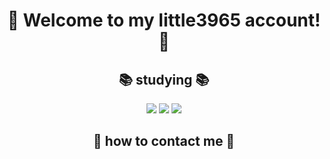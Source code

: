 ### <h1 align="center">🌱 Welcome to my little3965 account! 🌱</h1>




<h2 align="center">📚 studying 📚</h2>
<p align="center">
<img src="https://img.shields.io/badge/GitHub-191A1B?style=flat-square&logo=GitHub&logoColor=white"/></a> 
<img src="https://img.shields.io/badge/Mysql-83B81A?style=flat-square&logo=MySql&logoColor=white"/></a>
<img src="https://img.shields.io/badge/Python-3766AB?style=flat-square&logo=Python&logoColor=white"/></a>

<h2 align="center">🌈 how to contact me 🌈</h2>
<p align="center">





